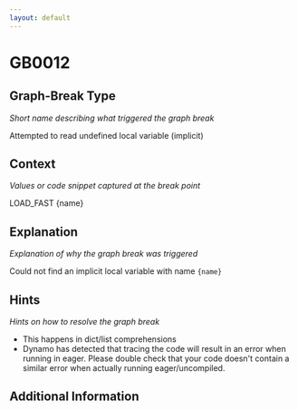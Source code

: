 ```yaml
---
layout: default
---
```

# GB0012

## Graph-Break Type
*Short name describing what triggered the graph break*

Attempted to read undefined local variable (implicit)

## Context
*Values or code snippet captured at the break point*

LOAD_FAST {name}

## Explanation
*Explanation of why the graph break was triggered*

Could not find an implicit local variable with name `{name}`

## Hints
*Hints on how to resolve the graph break*

- This happens in dict/list comprehensions
- Dynamo has detected that tracing the code will result in an error when running in eager. Please double check that your code doesn't contain a similar error when actually running eager/uncompiled.


## Additional Information

<!-- ADDITIONAL INFORMATION START - Add custom information below this line -->

<!-- ADDITIONAL INFORMATION END -->

